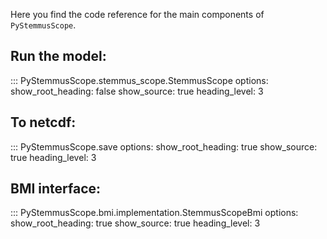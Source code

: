 Here you find the code reference for the main components of `PyStemmusScope`.

## **Run the model**:

::: PyStemmusScope.stemmus_scope.StemmusScope
    options:
      show_root_heading: false
      show_source: true
      heading_level: 3

## **To netcdf**:

::: PyStemmusScope.save
    options:
      show_root_heading: true
      show_source: true
      heading_level: 3

## **BMI interface**:

::: PyStemmusScope.bmi.implementation.StemmusScopeBmi
    options:
      show_root_heading: true
      show_source: true
      heading_level: 3
